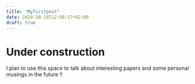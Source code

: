 ```yaml
---
title: "Myfirstpost"
date: 2020-10-18T12:08:17+02:00
draft: true
---
```


# Under construction

I plan to use this space to talk about interesting papers and some personal musings in the future !!
